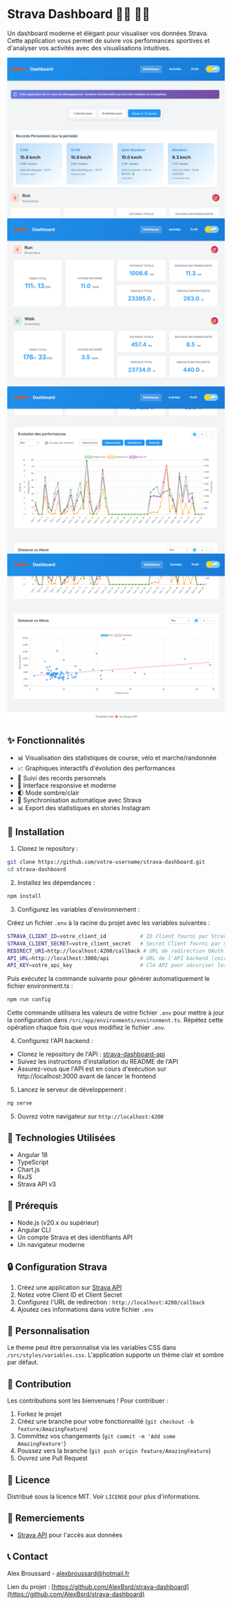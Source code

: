# Strava Dashboard 🏃‍♂️ 🚴‍♂️

Un dashboard moderne et élégant pour visualiser vos données Strava. Cette application vous permet de suivre vos performances sportives et d'analyser vos activités avec des visualisations intuitives.

![img.png](docs/dashboard.png)
![img_1.png](docs/dashboard_1.png)
![img_2.png](docs/dashboard_2.png)
![img_3.png](docs/dashboard_3.png)

## ✨ Fonctionnalités

- 📊 Visualisation des statistiques de course, vélo et marche/randonnée
- 📈 Graphiques interactifs d'évolution des performances
- 🎯 Suivi des records personnels
- 📱 Interface responsive et moderne
- 🌓 Mode sombre/clair
- 🔄 Synchronisation automatique avec Strava
- 📊 Export des statistiques en stories Instagram

## 🚀 Installation

1. Clonez le repository :

```bash
git clone https://github.com/votre-username/strava-dashboard.git
cd strava-dashboard
```

2. Installez les dépendances :

```bash
npm install
```

3. Configurez les variables d'environnement :

Créez un fichier `.env` à la racine du projet avec les variables suivantes :

```bash
STRAVA_CLIENT_ID=votre_client_id           # ID Client fourni par Strava
STRAVA_CLIENT_SECRET=votre_client_secret   # Secret Client fourni par Strava
REDIRECT_URI=http://localhost:4200/callback # URL de redirection OAuth
API_URL=http://localhost:3000/api          # URL de l'API backend (voir étape 4)
API_KEY=votre_api_key                      # Clé API pour sécuriser les requêtes
```

Puis exécutez la commande suivante pour générer automatiquement le fichier environment.ts :

```bash
npm run config
```

Cette commande utilisera les valeurs de votre fichier `.env` pour mettre à jour la configuration dans `/src/app/environments/environment.ts`. Répétez cette opération chaque fois que vous modifiez le fichier `.env`.

4. Configurez l'API backend :

- Clonez le repository de l'API : [strava-dashboard-api](https://github.com/AlexBsrd/strava-dashboard-api)
- Suivez les instructions d'installation du README de l'API
- Assurez-vous que l'API est en cours d'exécution sur http://localhost:3000 avant de lancer le frontend

5. Lancez le serveur de développement :

```bash
ng serve
```

5. Ouvrez votre navigateur sur `http://localhost:4200`

## 🔧 Technologies Utilisées

- Angular 18
- TypeScript
- Chart.js
- RxJS
- Strava API v3

## 📌 Prérequis

- Node.js (v20.x ou supérieur)
- Angular CLI
- Un compte Strava et des identifiants API
- Un navigateur moderne

## 🔒 Configuration Strava

1. Créez une application sur [Strava API](https://www.strava.com/settings/api)
2. Notez votre Client ID et Client Secret
3. Configurez l'URL de redirection : `http://localhost:4200/callback`
4. Ajoutez ces informations dans votre fichier `.env`

## 🎨 Personnalisation

Le theme peut être personnalisé via les variables CSS dans `/src/styles/variables.css`. L'application supporte un thème clair et sombre par défaut.

## 📝 Contribution

Les contributions sont les bienvenues ! Pour contribuer :

1. Forkez le projet
2. Créez une branche pour votre fonctionnalité (`git checkout -b feature/AmazingFeature`)
3. Committez vos changements (`git commit -m 'Add some AmazingFeature'`)
4. Poussez vers la branche (`git push origin feature/AmazingFeature`)
5. Ouvrez une Pull Request

## 📄 Licence

Distribué sous la licence MIT. Voir `LICENSE` pour plus d'informations.

## 💖 Remerciements

- [Strava API](https://developers.strava.com/) pour l'accès aux données

## 📞 Contact

Alex Broussard - [alexbroussard@hotmail.fr](mailto:alexbroussard@hotmail.fr)

Lien du projet : [https://github.com/AlexBsrd/strava-dashboard](https://github.com/AlexBsrd/strava-dashboard)
